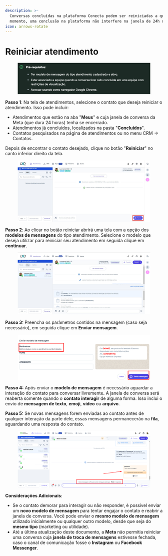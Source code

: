```yaml
---
description: >-
  Conversas concluídas na plataforma Conecta podem ser reiniciadas a qualquer
  momento, uma conclusão na plataforma não interfere na janela de 24h da Meta.
icon: arrows-rotate
---
```


# Reiniciar atendimento

<figure><img src="../../../.gitbook/assets/image (40) (1) (1) (1) (1).png" alt=""><figcaption></figcaption></figure>

**Passo 1**: Na tela de atendimentos, selecione o contato que deseja reiniciar o atendimento. Isso pode incluir:

* Atendimentos que estão na aba "**Meus**" e cuja janela de conversa da Meta (que dura 24 horas) tenha se encerrado.
* Atendimentos já concluídos, localizados na pasta "**Concluídos**".
* Contatos pesquisados na página de atendimentos ou no menu CRM -> Contatos.

Depois de encontrar o contato desejado, clique no botão "**Reiniciar**" no canto inferior direito da tela.

<figure><img src="../../../.gitbook/assets/Passo 1 (3) (1).jpg" alt=""><figcaption></figcaption></figure>

**Passo 2**: Ao clicar no botão reiniciar abrirá uma tela com a opção dos **modelos de mensagens** do tipo atendimento. Selecione o modelo que deseja utilizar para reiniciar seu atendimento em seguida clique em **continuar**.

<figure><img src="../../../.gitbook/assets/Passo 2 (4) (1).jpg" alt=""><figcaption></figcaption></figure>

**Passo 3:** Preencha os parâmetros contidos na mensagem (caso seja necessário), em seguida clique em **Enviar mensagem**.

<figure><img src="../../../.gitbook/assets/image (43) (1).png" alt=""><figcaption></figcaption></figure>

**Passo 4:** Após enviar o **modelo de mensagem** é necessário aguardar a interação do contato para conversar livrement&#x65;**.** A janela de conversa será reaberta somente quando o **contato interagir** de alguma forma. Isso inclui o envio de **mensagem de texto**, **emoji**, **vídeo** ou **arquivo**.

**Passo 5:** Se novas mensagens forem enviadas ao contato antes de qualquer interação da parte dele, essas mensagens permanecerão na **fila**, aguardando uma resposta do contato.

<figure><img src="../../../.gitbook/assets/image (45) (1).png" alt=""><figcaption></figcaption></figure>

**Considerações Adicionais**:

* Se o contato demorar para interagir ou não responder, é possível enviar um **novo modelo de mensagem** para tentar engajar o contato e reabrir a janela de conversa. Você pode enviar o **mesmo modelo de mensagem** utilizado inicialmente ou qualquer outro modelo, desde que seja do **mesmo tipo** (marketing ou utilidade).
* Até a última atualização deste documento, a **Meta** não permitia reiniciar uma conversa cuja **janela de troca de mensagens** estivesse fechada, caso o canal de comunicação fosse o **Instagram** ou **Facebook Messenger**.
